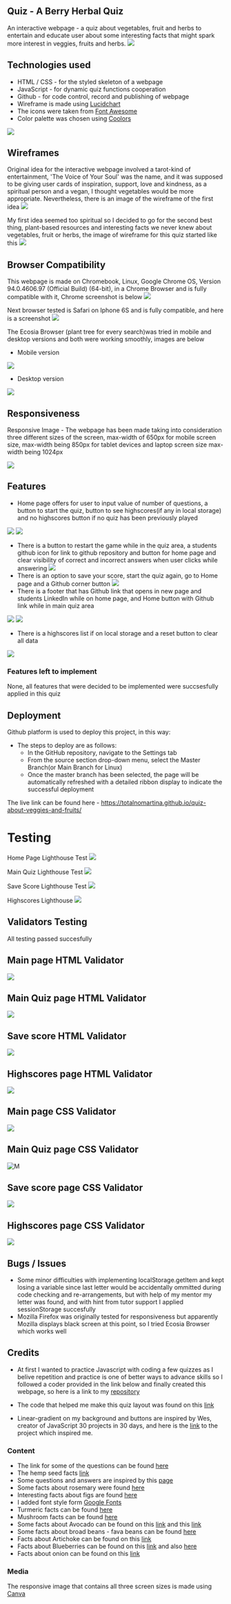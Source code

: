 ## Quiz - A Berry Herbal Quiz 

An interactive webpage - a quiz about vegetables, fruit and herbs to entertain and educate user about some interesting facts that might spark more interest in veggies, fruits and herbs.
![](assets/readme-images/chrome-screenshot-welcome.png?raw=true)


## Technologies used 

- HTML / CSS - for the styled skeleton of a webpage
- JavaScript - for dynamic quiz functions cooperation
- Github - for code control, record and publishing of webpage
- Wireframe is made using [Lucidchart](https://www.lucidchart.com/pages/landing/wireframe-software?utm_source=google&utm_medium=cpc&utm_campaign=_chart_en_tier1_mixed_search_brand_bmm_&km_CPC_CampaignId=1490375424&km_CPC_AdGroupID=55688906577&km_CPC_Keyword=%2Blucid%20chart%20%2Bwireframe&km_CPC_MatchType=b&km_CPC_ExtensionID=&km_CPC_Network=g&km_CPC_AdPosition=&km_CPC_Creative=475760219039&km_CPC_TargetID=aud-812368091438:kwd-467383918265&km_CPC_Country=9040163&km_CPC_Device=c&km_CPC_placement=&km_CPC_target=&mkwid=sDmZV3BGx_pcrid_475760219039_pkw_%2Blucid%20chart%20%2Bwireframe_pmt_b_pdv_c_slid__pgrid_55688906577_ptaid_aud-812368091438:kwd-467383918265_&gclid=CjwKCAjw2bmLBhBREiwAZ6ugo5nVAcUCBN04fmpypbxf3fnQoPInv2hcowoTSoJcGXpYbT5lCBpiORoCDtIQAvD_BwE)
- The icons were taken from [Font Awesome](https://fontawesome.com/)
- Color palette was chosen using [Coolors](https://coolors.co/) 

![](assets/readme-images/pallette.png?raw=true)


## Wireframes

Original idea for the interactive webpage involved a tarot-kind of entertainment, 'The Voice of Your Soul' was the name, and it was supposed to be giving user cards of inspiration, support, love and kindness, as a spiritual person and a vegan, I thought vegetables would be more appropriate. Nevertheless, there is an image of the wireframe of the first idea ![](assets/readme-images/wireframe-the-voice-of-your-soul.png?raw=true)

My first idea seemed too spiritual so I decided to go for the second best thing, plant-based resources and interesting facts we never knew about vegetables, fruit or herbs, the image of wireframe for this quiz started like this ![](assets/readme-images/wireframe-quiz.png?raw=true)

## Browser Compatibility
This webpage is made on Chromebook, Linux, Google Chrome OS, Version 94.0.4606.97 (Official Build) (64-bit), in a Chrome Browser and is fully compatible with it, Chrome screenshot is below ![](assets/readme-images/chrome-screenshot-welcome.png?raw=true)
 
 Next browser tested is Safari on Iphone 6S and is fully compatible, and here is a screenshot ![](assets/readme-images/safari-mobile.jpg?raw=true)

The Ecosia Browser (plant tree for every search)was tried in mobile and desktop versions and both were working smoothly, images are below 
- Mobile version

![](assets/readme-images/ecosia-mobile.jpg?raw=true) 
- Desktop version

![](assets/readme-images/ecosia-browser.png?raw=true)

## Responsiveness 

Responsive Image - The webpage has been made taking into consideration three different sizes of the screen, max-width of 650px for mobile screen size, max-width being 850px for tablet devices and laptop screen size max-width being 1024px

![](assets/readme-images/responsiveness-image.png?raw=true)


## Features

- Home page offers for user to input value of number of questions, a button to start the quiz, button to see highscores(if any in local storage) and no highscores button if no quiz has been previously played

![](assets/readme-images/homepage-no-highscores-preview.png?raw=true)
![](assets/readme-images/main-page-buttons-input.png?raw=true)

- There is a button to restart the game while in the quiz area, a students github icon for link to github repository and button for home page and clear visibility of correct and incorrect answers when user clicks while answering
![](assets/readme-images/quiz-area.png?raw=true)
- There is an option to save your score, start the quiz again, go to Home page and a Github corner button
![](assets/readme-images/save-score-preview.png?raw=true)
- There is a footer that has Github link that opens in new page and students LinkedIn while on home page, and Home button with Github link while in main quiz area

![](assets/readme-images/footer-preview.png?raw=true) 
![](assets/readme-images/footer-quiz.png?raw=true)

- There is a highscores list if on local storage and a reset button to clear all data

![](assets/readme-images/highscores-list.png?raw=true)




### Features left to implement 

None, all features that were decided to be implemented were succsesfully applied in this quiz

## Deployment

Github platform is used to deploy this project, in this way: 

- The steps to deploy are as follows: 
  - In the GitHub repository, navigate to the Settings tab 
  - From the source section drop-down menu, select the Master Branch(or Main Branch for Linux)
  - Once the master branch has been selected, the page will be automatically refreshed with a detailed ribbon display to indicate the successful deployment

The live link can be found here - https://totalnomartina.github.io/quiz-about-veggies-and-fruits/ 

# Testing

Home Page Lighthouse Test
![](assets/readme-images/homepage-lighthouse.png?raw=true)

Main Quiz Lighthouse Test
![](assets/readme-images/quiz-lighthouse.png?raw=true)

Save Score Lighthouse Test
![](assets/readme-images/save-score-lighthouse.png?raw=true)

Highscores Lighthouse
![](assets/readme-images/highscores-lighthouse.png?raw=true)

## Validators Testing

All testing passed succesfully

 ## Main page HTML Validator 
 ![](assets/readme-images/homepage-html-validator.png?raw=true)

 ## Main Quiz page HTML Validator
 ![](assets/readme-images/main-quiz-html-validator.png?raw=true)

 ## Save score HTML Validator
 ![](assets/readme-images/save-score-html-validator.png?raw=true)

 ## Highscores page HTML Validator 
 ![](assets/readme-images/highscore-html-validator.png?raw=true)

 ## Main page CSS Validator
 ![](assets/readme-images/css-validator-index.png?raw=true)
 ## Main Quiz page CSS Validator
 ![M](assets/readme-images/css-validator-main-quiz.png?raw=true)
 ## Save score page CSS Validator
 ![](assets/readme-images/css-validator-save-score.png?raw=true)
 ## Highscores page CSS Validator
 ![](assets/readme-images/css-validator-highscores.png?raw=true)

## Bugs / Issues

- Some minor difficulties with implementing localStorage.getItem and kept losing a variable since last letter would be accidentally ommitted during code checking and re-arrangements, but with help of my mentor my letter was found, and with hint from tutor support I applied sessionStorage succesfully
- Mozilla Firefox was originally tested for responsiveness but apparently Mozilla displays black screen at this point, so I tried Ecosia Browser which works well

## Credits

- At first I wanted to practice Javascript with coding a few quizzes as I belive repetition and practice is one of better ways to advance skills so I followed a coder provided in the link below and finally created this webpage, so here is a link to my [repository](https://github.com/totalnoMartina/vegan-quiz)

- The code that helped me make this quiz layout was found on this [link](https://www.youtube.com/watch?v=f4fB9Xg2JEY)

- Linear-gradient on my background and buttons are inspired by Wes, creator of JavaScript 30 projects in 30 days, and here is the [link](https://courses.wesbos.com/account/access/61570d96e15af66ceff732ec/view/194129583) to the project which inspired me.


### Content 

- The link for some of the questions can be found [here](https://laidbackgardener.blog/2017/03/23/10-strange-facts-about-vegetables/)
- The hemp seed facts [link](https://www.healthline.com/nutrition/6-health-benefits-of-hemp-seeds#TOC_TITLE_HDR_5)
- Some questions and answers are inspired by this [page](https://www.eatfirst.com/en-au/c/blog/fun-facts-about-food)
- Some facts about rosemary were found [here](http://justfunfacts.com/interesting-facts-about-rosemary/)
- Interesting facts about figs are found [here](https://valleyfig.com/our-story/fig-facts/)
- I added font style form [Google Fonts](https://fonts.google.com/) 
- Turmeric facts can be found [here](http://www.drsanderschiropractic.com/blog/16406-five-surprising-facts-about-turmeric)
- Mushroom facts can be found [here](https://www.goodhousekeeping.com/health/diet-nutrition/a27633487/mushroom-health-benefits/)
- Some facts about Avocado can be found on this [link](https://www.healthline.com/nutrition/12-proven-benefits-of-avocado#TOC_TITLE_HDR_2) and this [link](https://www.businessinsider.com/avocado-history-word-testicle-2018-6?r=US&IR=T)
- Some facts about broad beans - fava beans can be found [here](https://www.healthbenefitstimes.com/broad-beans/)
- Facts about Artichoke can be found on this [link](https://www.oceanmist.com/blog/8-little-known-facts-about-the-artichoke)
- Facts about Blueberries can be found on this [link](https://www.wildflower.org/expert/show.php?id=5146&__cf_chl_managed_tk__=pmd_fUkpZwnFiuCVBuyNsZLnmKAiGfS3T4KJ04HYx1Yr5I8-1634429702-0-gqNtZGzNAvujcnBszROR) and also [here](https://www.bcblueberry.com/bc-blueberry-council/news/did-you-know-10-surprising-facts-about-blueberries)
- Facts about onion can be found on this [link](https://factslegend.org/these-30-exciting-onion-facts-will-amaze-you/)
 
### Media

The responsive image that contains all three screen sizes is made using [Canva](https://www.canva.com/)



